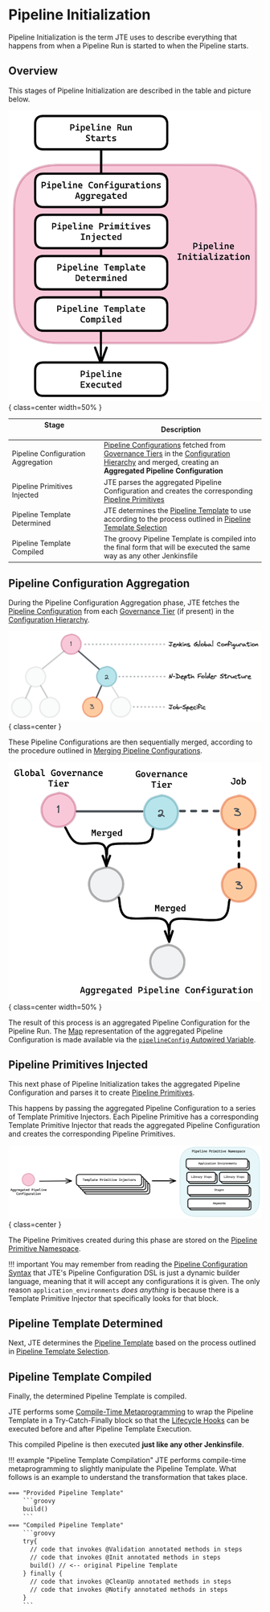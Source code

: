 # Pipeline Initialization

Pipeline Initialization is the term JTE uses to describe everything that happens from when a Pipeline Run is started to when the Pipeline starts.

## Overview

This stages of Pipeline Initialization are described in the table and picture below.

![Placeholder](../advanced/pipeline-initialization-overview.png){ class=center width=50% }

| Stage   <img width=375/>           | Description                                                                                                                                                                           |
|------------------------------------|---------------------------------------------------------------------------------------------------------------------------------------------------------------------------------------|
| Pipeline Configuration Aggregation | [Pipeline Configurations][config] fetched from [Governance Tiers][gov-tier] in the [Configuration Hierarchy][hierarchy] and merged, creating an **Aggregated Pipeline Configuration** |
| Pipeline Primitives Injected       | JTE parses the aggregated Pipeline Configuration and creates the corresponding [Pipeline Primitives][primitives]                                                                      |
| Pipeline Template Determined       | JTE determines the [Pipeline Template][template] to use according to the process outlined in [Pipeline Template Selection][template-selection]                                        |
| Pipeline Template Compiled         | The groovy Pipeline Template is compiled into the final form that will be executed the same way as any other Jenkinsfile                                                              |

## Pipeline Configuration Aggregation

During the Pipeline Configuration Aggregation phase, JTE fetches the [Pipeline Configuration][config] from each [Governance Tier][gov-tier] (if present) in the [Configuration Hierarchy][hierarchy].

![Placeholder](../advanced/config-hierarchy-initialization.png){ class=center }

These Pipeline Configurations are then sequentially merged, according to the procedure outlined in [Merging Pipeline Configurations](../pipeline-configuration/merging-configs.md).

![Placeholder](../advanced/config-hierarchy-merging.png){ class=center width=50% }

The result of this process is an aggregated Pipeline Configuration for the Pipeline Run.
The [Map][map] representation of the aggregated Pipeline Configuration is made available via the [`pipelineConfig` Autowired Variable][pipelineConfig].

## Pipeline Primitives Injected

This next phase of Pipeline Initialization takes the aggregated Pipeline Configuration and parses it to create [Pipeline Primitives][primitives].

This happens by passing the aggregated Pipeline Configuration to a series of Template Primitive Injectors.
Each Pipeline Primitive has a corresponding Template Primitive Injector that reads the aggregated Pipeline Configuration and creates the corresponding Pipeline Primitives.

![Placeholder](../advanced/injectors.png){ class=center }

The Pipeline Primitives created during this phase are stored on the [Pipeline Primitive Namespace][primitive-namespace].

!!! important
    You may remember from reading the [Pipeline Configuration Syntax][config-syntax] that JTE's Pipeline Configuration DSL is just a dynamic builder language, meaning that it will accept any configurations it is given.
    The only reason `application_environments` *does anything* is because there is a Template Primitive Injector that specifically looks for that block.

## Pipeline Template Determined

Next, JTE determines the [Pipeline Template][template] based on the process outlined in [Pipeline Template Selection][template-selection].

## Pipeline Template Compiled

Finally, the determined Pipeline Template is compiled.

JTE performs some [Compile-Time Metaprogramming][compile-time-mp] to wrap the Pipeline Template in a Try-Catch-Finally block so that the [Lifecycle Hooks][hooks] can be executed before and after Pipeline Template Execution.

This compiled Pipeline is then executed **just like any other Jenkinsfile**.

!!! example "Pipeline Template Compilation"
    JTE performs compile-time metaprogramming to slightly manipulate the Pipeline Template.
    What follows is an example to understand the transformation that takes place.

    === "Provided Pipeline Template"
        ```groovy
        build()
        ```
    === "Compiled Pipeline Template"
        ```groovy
        try{
          // code that invokes @Validation annotated methods in steps
          // code that invokes @Init annotated methods in steps 
          build() // <-- original Pipeline Template
        } finally {
          // code that invokes @CleanUp annotated methods in steps
          // code that invokes @Notify annotated methods in steps
        }
        ```

[config]: ../pipeline-configuration/overview.md
[gov-tier]: ../pipeline-governance/governance-tier.md
[hierarchy]: ../pipeline-governance/configuration-hierarchy.md
[primitives]: ../pipeline-primitives/overview.md
[template]: ../pipeline-templates/overview.md
[template-selection]: ../pipeline-governance/pipeline-template-selection.md
[map]: https://docs.groovy-lang.org/latest/html/groovy-jdk/java/util/Map.html
[pipelineConfig]: ../../../reference/autowired-variables/#pipelineconfig
[config-syntax]: ../pipeline-configuration/configuration-dsl.md
[primitive-namespace]: ../pipeline-primitives/primitive-namespace.md
[compile-time-mp]: http://groovy-lang.org/metaprogramming.html#_compile_time_metaprogramming
[hooks]: ../library-development/lifecycle-hooks.md
